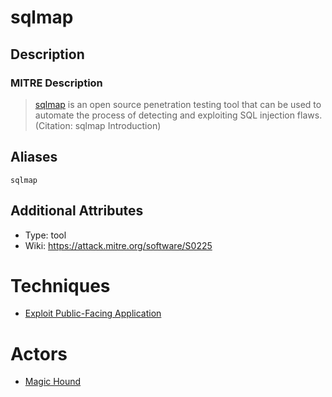 
# sqlmap

## Description

### MITRE Description

> [sqlmap](https://attack.mitre.org/software/S0225) is an open source penetration testing tool that can be used to automate the process of detecting and exploiting SQL injection flaws. (Citation: sqlmap Introduction)

## Aliases

```
sqlmap
```

## Additional Attributes

* Type: tool
* Wiki: https://attack.mitre.org/software/S0225

# Techniques


* [Exploit Public-Facing Application](../techniques/Exploit-Public-Facing-Application.md)


# Actors


* [Magic Hound](../actors/Magic-Hound.md)

